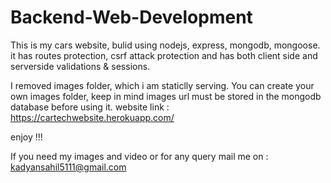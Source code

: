 # Backend-Web-Development

This is my cars website, bulid using nodejs, express, mongodb, mongoose.
it has routes protection, csrf attack protection and has both client side and serverside validations & sessions.

I removed images folder, which i am staticlly serving. You can create your own images folder, keep in mind images url must be stored in the mongodb database before using it.
website link : https://cartechwebsite.herokuapp.com/   

enjoy !!!

If you need my images and video or for any query mail me on  : kadyansahil5111@gmail.com 

